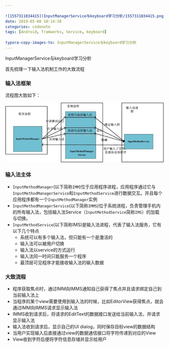 ```yaml
---

![1557311034415](InputManagerService与keyboard学习分析/1557311034415.png)title: InputManagerService与keyboard学习分析
date: 2019-05-08 10:14:38
categories: codenote
tags: [Android, framworks, Service, keyboard]

typora-copy-images-to: InputManagerService与keyboard学习分析
---
```

InputManagerService与keyboard学习分析
<!--more-->

首先梳理一下输入法机制工作的大致流程

### 输入法框架

流程图大致如下：

![输入法系统框架](InputManagerService与keyboard学习分析/输入法系统框架.jpeg)

### 输入法主体

- `InputMethodManager`(以下简称`IMM`)位于应用程序进程，应用程序通过它与`InputMethodManagerService`和`InputMethodService`进行数据交互。并且每个应用程序都有一个`InputMethodManager`实例
- `InputMethodManagerService`(以下简称`IMMS`)位于系统进程，负责管理手机内的所有输入法，包括输入法Service（`InputMethodService`简称`IMS`）的加载与切换。
- `InputMethodService`(以下简称IMS)是输入法进程，代表了输入法服务，它有以下几个特点
  - 系统可以有多个输入法，但只能有一个是激活的
  - 输入法可以被用户切换
  - 输入法以service的方式运行
  - 输入法同一时间只能服务一个程序
  - 最顶层可见程序才能接收输入法的输入数据

### 大致流程

- 程序获取焦点时，通过IMM向IMMS通知自己获得了焦点并且请求绑定自己到当前输入法上
- 当程序的某个view需要使用到输入法的时候，比如EditorView获得焦点，就会通过IMM向IMMS请求显示输入法
- IMMS收到请求后，将请求的EditText的数据接口发送给当前输入法，并请求显示输入法
- 输入法收到请求后，显示自己的UI dialog，同时保存目标view的数据结构
- 当用户实现输入后直接通过view的数据通信接口将字符传递到对应的View
- View收到字符后便将字符信息存储并显示给用户
